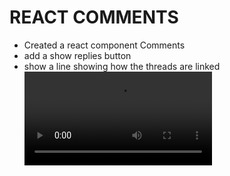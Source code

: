 # REACT COMMENTS
- Created a react component Comments
- add a show replies button
- show a line showing how the threads are linked
![logo]( https://i.imgur.com/zz5HdDH.mp4)
